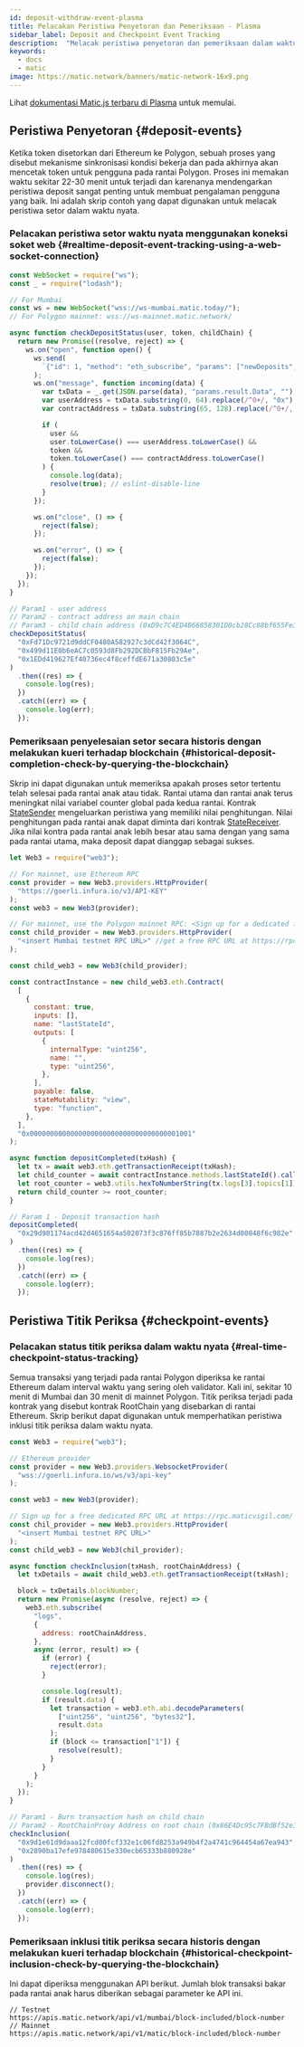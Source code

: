 ```yaml
---
id: deposit-withdraw-event-plasma
title: Pelacakan Peristiwa Penyetoran dan Pemeriksaan - Plasma
sidebar_label: Deposit and Checkpoint Event Tracking
description:  "Melacak peristiwa penyetoran dan pemeriksaan dalam waktu nyata."
keywords:
  - docs
  - matic
image: https://matic.network/banners/matic-network-16x9.png
---
```


Lihat [dokumentasi Matic.js terbaru di Plasma](https://maticnetwork.github.io/matic.js/docs/plasma/) untuk memulai.

## Peristiwa Penyetoran {#deposit-events}

Ketika token disetorkan dari Ethereum ke Polygon, sebuah proses yang disebut mekanisme sinkronisasi kondisi bekerja dan pada akhirnya akan mencetak token untuk pengguna pada rantai Polygon. Proses ini memakan waktu sekitar 22-30 menit untuk terjadi dan karenanya mendengarkan peristiwa deposit sangat penting untuk membuat pengalaman pengguna yang baik. Ini adalah skrip contoh yang dapat digunakan untuk melacak peristiwa setor dalam waktu nyata.

### Pelacakan peristiwa setor waktu nyata menggunakan koneksi soket web {#realtime-deposit-event-tracking-using-a-web-socket-connection}

```jsx
const WebSocket = require("ws");
const _ = require("lodash");

// For Mumbai
const ws = new WebSocket("wss://ws-mumbai.matic.today/");
// For Polygon mainnet: wss://ws-mainnet.matic.network/

async function checkDepositStatus(user, token, childChain) {
  return new Promise((resolve, reject) => {
    ws.on("open", function open() {
      ws.send(
        `{"id": 1, "method": "eth_subscribe", "params": ["newDeposits", {"Contract": "${childChain}"}]}`
      );
      ws.on("message", function incoming(data) {
        var txData = _.get(JSON.parse(data), "params.result.Data", "");
        var userAddress = txData.substring(0, 64).replace(/^0+/, "0x");
        var contractAddress = txData.substring(65, 128).replace(/^0+/, "0x");

        if (
          user &&
          user.toLowerCase() === userAddress.toLowerCase() &&
          token &&
          token.toLowerCase() === contractAddress.toLowerCase()
        ) {
          console.log(data);
          resolve(true); // eslint-disable-line
        }
      });

      ws.on("close", () => {
        reject(false);
      });

      ws.on("error", () => {
        reject(false);
      });
    });
  });
}

// Param1 - user address
// Param2 - contract address on main chain
// Param3 - child chain address (0xD9c7C4ED4B66858301D0cb28Cc88bf655Fe34861 for mainnet)
checkDepositStatus(
  "0xFd71Dc9721d9ddCF0480A582927c3dCd42f3064C",
  "0x499d11E0b6eAC7c0593d8Fb292DCBbF815Fb29Ae",
  "0x1EDd419627Ef40736ec4f8ceffdE671a30803c5e"
)
  .then((res) => {
    console.log(res);
  })
  .catch((err) => {
    console.log(err);
  });
```

### Pemeriksaan penyelesaian setor secara historis dengan melakukan kueri terhadap blockchain {#historical-deposit-completion-check-by-querying-the-blockchain}

Skrip ini dapat digunakan untuk memeriksa apakah proses setor tertentu telah selesai pada rantai anak atau tidak. Rantai utama dan rantai anak terus meningkat nilai variabel counter global pada kedua rantai. Kontrak [StateSender](https://github.com/maticnetwork/contracts/blob/develop/contracts/root/stateSyncer/StateSender.sol#L38) mengeluarkan peristiwa yang memiliki nilai penghitungan. Nilai penghitungan pada rantai anak dapat diminta dari kontrak [StateReceiver](https://github.com/maticnetwork/genesis-contracts/blob/master/contracts/StateReceiver.sol#L12). Jika nilai kontra pada rantai anak lebih besar atau sama dengan yang sama pada rantai utama, maka deposit dapat dianggap sebagai sukses.

```js
let Web3 = require("web3");

// For mainnet, use Ethereum RPC
const provider = new Web3.providers.HttpProvider(
  "https://goerli.infura.io/v3/API-KEY"
);
const web3 = new Web3(provider);

// For mainnet, use the Polygon mainnet RPC: <Sign up for a dedicated free RPC URL at https://rpc.maticvigil.com/ or other hosted node providers.>
const child_provider = new Web3.providers.HttpProvider(
  "<insert Mumbai testnet RPC URL>" //get a free RPC URL at https://rpc.maticvigil.com/ or other hosted node providers.
);

const child_web3 = new Web3(child_provider);

const contractInstance = new child_web3.eth.Contract(
  [
    {
      constant: true,
      inputs: [],
      name: "lastStateId",
      outputs: [
        {
          internalType: "uint256",
          name: "",
          type: "uint256",
        },
      ],
      payable: false,
      stateMutability: "view",
      type: "function",
    },
  ],
  "0x0000000000000000000000000000000000001001"
);

async function depositCompleted(txHash) {
  let tx = await web3.eth.getTransactionReceipt(txHash);
  let child_counter = await contractInstance.methods.lastStateId().call();
  let root_counter = web3.utils.hexToNumberString(tx.logs[3].topics[1]);
  return child_counter >= root_counter;
}

// Param 1 - Deposit transaction hash
depositCompleted(
  "0x29d901174acd42d4651654a502073f3c876ff85b7887b2e2634d00848f6c982e"
)
  .then((res) => {
    console.log(res);
  })
  .catch((err) => {
    console.log(err);
  });
```

## Peristiwa Titik Periksa {#checkpoint-events}

### Pelacakan status titik periksa dalam waktu nyata {#real-time-checkpoint-status-tracking}

Semua transaksi yang terjadi pada rantai Polygon diperiksa ke rantai Ethereum dalam interval waktu yang sering oleh validator. Kali ini, sekitar 10 menit di Mumbai dan 30 menit di mainnet Polygon. Titik periksa terjadi pada kontrak yang disebut kontrak RootChain yang disebarkan di rantai Ethereum. Skrip berikut dapat digunakan untuk memperhatikan peristiwa inklusi titik periksa dalam waktu nyata.

```jsx
const Web3 = require("web3");

// Ethereum provider
const provider = new Web3.providers.WebsocketProvider(
  "wss://goerli.infura.io/ws/v3/api-key"
);

const web3 = new Web3(provider);

// Sign up for a free dedicated RPC URL at https://rpc.maticvigil.com/ or other hosted node providers.
const chil_provider = new Web3.providers.HttpProvider(
  "<insert Mumbai testnet RPC URL>"
);
const child_web3 = new Web3(chil_provider);

async function checkInclusion(txHash, rootChainAddress) {
  let txDetails = await child_web3.eth.getTransactionReceipt(txHash);

  block = txDetails.blockNumber;
  return new Promise(async (resolve, reject) => {
    web3.eth.subscribe(
      "logs",
      {
        address: rootChainAddress,
      },
      async (error, result) => {
        if (error) {
          reject(error);
        }

        console.log(result);
        if (result.data) {
          let transaction = web3.eth.abi.decodeParameters(
            ["uint256", "uint256", "bytes32"],
            result.data
          );
          if (block <= transaction["1"]) {
            resolve(result);
          }
        }
      }
    );
  });
}

// Param1 - Burn transaction hash on child chain
// Param2 - RootChainProxy Address on root chain (0x86E4Dc95c7FBdBf52e33D563BbDB00823894C287 for mainnet)
checkInclusion(
  "0x9d1e61d9daaa12fcd00fcf332e1c06fd8253a949b4f2a4741c964454a67ea943",
  "0x2890ba17efe978480615e330ecb65333b880928e"
)
  .then((res) => {
    console.log(res);
    provider.disconnect();
  })
  .catch((err) => {
    console.log(err);
  });
```

### Pemeriksaan inklusi titik periksa secara historis dengan melakukan kueri terhadap blockchain {#historical-checkpoint-inclusion-check-by-querying-the-blockchain}

Ini dapat diperiksa menggunakan API berikut. Jumlah blok transaksi bakar pada rantai anak harus diberikan sebagai parameter ke API ini.

```
// Testnet
https://apis.matic.network/api/v1/mumbai/block-included/block-number
// Mainnet
https://apis.matic.network/api/v1/matic/block-included/block-number
```
